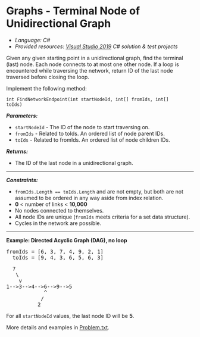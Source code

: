 # Graphs - Terminal Node of Unidirectional Graph
- *Language: C#*
- *Provided resources: [Visual Studio 2019](https://docs.microsoft.com/en-us/visualstudio/releases/2019/release-notes) C# solution & test projects*

Given any given starting point in a unidirectional graph, find the terminal (last) node. Each node connects to at most one other node. If a loop is encountered while traversing the network, return ID of the last node traversed before closing the loop.
 
Implement the following method:

<code>int FindNetworkEndpoint(int startNodeId, int[] fromIds, int[] toIds)</code>

***Parameters:***
 * <code>startNodeId</code> - The ID of the node to start traversing on.
 * <code>fromIds</code> - Related to toIds. An ordered list of node parent IDs.
 * <code>toIds</code> - Related to fromIds. An ordered list of node children IDs.

***Returns:***
 * The ID of the last node in a unidirectional graph.

<hr>

***Constraints:***

* <code>fromIds.Length == toIds.Length</code> and are not empty, but both are not assumed to be ordered in any way aside from index relation.
* **0** < number of links < **10,000**
* No nodes connected to themselves.
* All node IDs are unique (<code>fromIds</code> meets criteria for a set data structure).
* Cycles in the network are possible.

<hr>

**Example: Directed Acyclic Graph (DAG), no loop**
<pre>
fromIds = [6, 3, 7, 4, 9, 2, 1]
  toIds = [9, 4, 3, 6, 5, 6, 3]
</pre>
<pre>
  7
   \
    v
1-->3-->4-->6-->9-->5
            ^
           /
          2
</pre>
For all <code>startNodeId</code> values, the last node ID will be **5**.
 
 More details and examples in [Problem.txt](TerminalNodeOfUnidirectionalGraph/Problem.txt).
